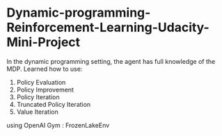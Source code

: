 # Dynamic-programming-Reinforcement-Learning-Udacity-Mini-Project
In the dynamic programming setting, the agent has full knowledge of the MDP.
Learned how to use:
1) Policy Evaluation
2) Policy Improvement 
3) Policy Iteration 
4) Truncated Policy Iteration 
5) Value Iteration 

using OpenAI Gym : FrozenLakeEnv
